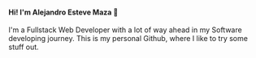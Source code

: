 
<p align="center">

#### Hi! I'm Alejandro Esteve Maza 🙇‍

</p>

I'm a Fullstack Web Developer with a lot of way ahead in my Software developing journey. This is my personal Github, where I like to try some stuff out.

<!--
**AlejandroEsteveMaza/AlejandroEsteveMaza** is a ✨ _special_ ✨ repository because its `README.md` (this file) appears on your GitHub profile.

Here are some ideas to get you started:

- 🔭 I’m currently working on ...
- 🌱 I’m currently learning ...
- 👯 I’m looking to collaborate on ...
- 🤔 I’m looking for help with ...
- 💬 Ask me about ...
- 📫 How to reach me: ...
- 😄 Pronouns: ...
- ⚡ Fun fact: ...
-->
